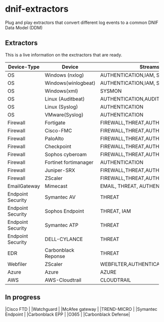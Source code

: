# dnif-extractors
Plug and play extractors that convert different log events to a common DNIF Data Model (DDM)

## Extractors
This is a live information on the exctractors that are ready.

|Device-Type   			                |	    Device          | Streams                         	           |
|-----------------------------------|---------------------|----------------------------------------------|
|OS       							            |Windows (nxlog)      | AUTHENTICATION,IAM, SYSMON         	         |
|OS       							            |Windows(winlogbeat)  | AUTHENTICATION,IAM, SYSMON                   |
|OS       							            |Windows(xml)         | SYSMON         	                             |      
|OS       							            |Linux (Auditbeat)    | AUTHENTICATION,AUDITD              	     		 |
|OS       							            |Linux (Syslog)       | AUTHENTICATION                             	 |
|OS       							            |VMware(Syslog)       | AUTHENTICATION                          		 |
|Firewall							              |Fortigate            | FIREWALL,THREAT,AUTHENTICATION,IAM 	 			   |
|Firewall							              |Cisco-FMC            | FIREWALL,THREAT,AUTHENTICATION,IAM 	 		     |
|Firewall							              |PaloAlto             | FIREWALL,THREAT,AUTHENTICATION,IAM 	 			   |
|Firewall							              |Checkpoint           | FIREWALL,THREAT,AUTHENTICATION,IAM 	 			   |
|Firewall                           |Sophos cyberoam      | FIREWALL,THREAT,AUTHENTICATION,IAM 					 |
|Firewall							              |Fortinet fortimanager| AUTHENTICATION		    		                   |
|Firewall           							  |Juniper-SRX          | FIREWALL,THREAT,AUTHENTICATION               |
|Firewall                           |ZScaler				      | FIREWALL,THREAT,AUTHENTICATION,IAM 			  	 |
|EmailGateway  						          |Mimecast 	          | EMAIL, THREAT, AUTHENTICATION, IAM		       |
|Endpoint Security                  |Symantec AV		      | THREAT								              		     |
|Endpoint Security							    |Sophos Endpoint      | THREAT, IAM                                  |
|Endpoint Security								  |Symantec ATP         | THREAT                         	 			       |
|Endpoint Security							    |DELL-CYLANCE         | THREAT                                       |
|EDR                                |Carbonblack Reponse  | THREAT								                       |
|Webfiler							              |ZScaler			        | WEBFILTER,AUTHENTICATION, IAM		    		     |
|Azure							                |Azure                | AZURE                                			   |
|AWS							                  |AWS-Cloudtrail       | CLOUDTRAIL                         	 			   |




<!--|GCP							                  |GCP                | AUTHENTICATION, GCP                	 			   |-->
<!---|Firewall							        |ZScaler			      | FIREWALL,THREAT,AUTHENTICATION,IAM 	|Custom			| -->
<!---|DNS								            |ZScaler			      | DNS, IAM								            |Custom			| -->

## In progress
|Cisco FTD          |
|Watchguard         |
|McAfee gateway     |
|TREND-MICRO        |
|Symantec Endpoint  |
|Carbonblack EPP    |
|O365               |
|Carbonblack Defense|

